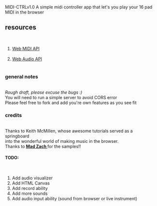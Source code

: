 MIDI-CTRLv1.0
A simple midi controller app that let's you play your 16 pad MIDI in the browser

<h2>resources</h2><br>
<ol>
  <li><a href='https://webaudio.github.io/web-midi-api/'  target="_blank"> Web MIDI API </a> </li> <br>
  <li><a href='https://webaudio.github.io/web-audio-api/'  target="_blank"> Web Audio API </a> </li> <br>
</ol>

<h3>general notes</h3><br>
<em>Rough draft, please excuse the bugs :)</em> <br>
You will need to run a simple server to avoid CORS error <br>
Please feel free to fork and add you're own features as you see fit <br>

<h3>credits</h3><br>
Thanks to Keith McMillen, whose awesome tutorials served as a springboard <br> into the wonderful world of making music in the browser. <br>
Thanks to <a href='http://djtechtools.com/' target="_blank" ><strong> Mad Zach </strong> </a> for the samples!!

<h4> TODO: </h4><br>
<ol>
  <li> Add audio visualizer </li>
  <li> Add HTML Canvas </li>
  <li> Add record ability </li>
  <li> Add more sounds </li>
  <li> Add audio input ability (sound from browser or live instrument) </li>
</ol>
